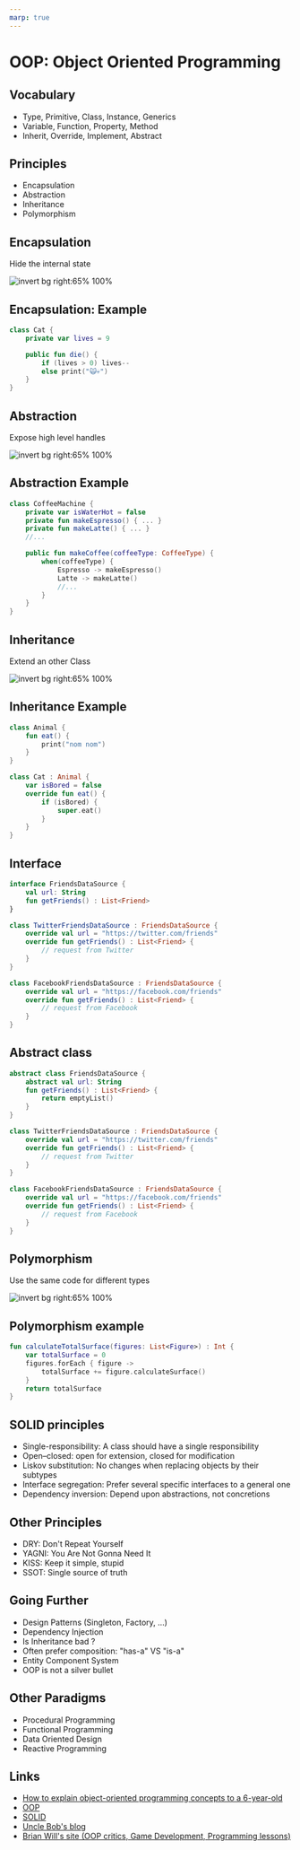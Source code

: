 ```yaml
---
marp: true
---
```

<!-- headingDivider: 2 -->

# OOP: Object Oriented Programming

## Vocabulary

- Type, Primitive, Class, Instance, Generics
- Variable, Function, Property, Method
- Inherit, Override, Implement, Abstract

## Principles

- Encapsulation
- Abstraction
- Inheritance
- Polymorphism

## Encapsulation

Hide the internal state

![invert bg right:65% 100%](assets/encapsulation.png)

## Encapsulation: Example

```kotlin
class Cat {
    private var lives = 9

    public fun die() {
        if (lives > 0) lives--
        else print("🙀💀")
    }
}

```

## Abstraction

Expose high level handles

![invert bg right:65% 100%](assets/abstraction.png)

## Abstraction Example

```kotlin
class CoffeeMachine {
    private var isWaterHot = false
    private fun makeEspresso() { ... }
    private fun makeLatte() { ... }
    //...

    public fun makeCoffee(coffeeType: CoffeeType) {
        when(coffeeType) {
            Espresso -> makeEspresso()
            Latte -> makeLatte()
            //...
        }
    }
}
```

## Inheritance

Extend an other Class

![invert bg right:65% 100%](assets/inheritance.png)

## Inheritance Example

```kotlin
class Animal {
    fun eat() {
        print("nom nom")
    }
}

class Cat : Animal {
    var isBored = false
    override fun eat() {
        if (isBored) {
            super.eat()
        }
    }
}
```

## Interface

```kotlin
interface FriendsDataSource {
    val url: String
    fun getFriends() : List<Friend>
}

class TwitterFriendsDataSource : FriendsDataSource {
    override val url = "https://twitter.com/friends"
    override fun getFriends() : List<Friend> {
        // request from Twitter
    }
}

class FacebookFriendsDataSource : FriendsDataSource {
    override val url = "https://facebook.com/friends"
    override fun getFriends() : List<Friend> {
        // request from Facebook
    }
}
```

## Abstract class

```kotlin
abstract class FriendsDataSource {
    abstract val url: String
    fun getFriends() : List<Friend> {
        return emptyList()
    }
}

class TwitterFriendsDataSource : FriendsDataSource {
    override val url = "https://twitter.com/friends"
    override fun getFriends() : List<Friend> {
        // request from Twitter
    }
}

class FacebookFriendsDataSource : FriendsDataSource {
    override val url = "https://facebook.com/friends"
    override fun getFriends() : List<Friend> {
        // request from Facebook
    }
}
```

## Polymorphism

Use the same code for different types

![invert bg right:65% 100%](assets/polymorphism.png)

## Polymorphism example

```kotlin
fun calculateTotalSurface(figures: List<Figure>) : Int {
    var totalSurface = 0
    figures.forEach { figure ->
        totalSurface += figure.calculateSurface()
    }
    return totalSurface
}
```

## SOLID principles

- Single-responsibility: A class should have a single responsibility
- Open–closed: open for extension, closed for modification
- Liskov substitution: No changes when replacing objects by their subtypes
- Interface segregation: Prefer several specific interfaces to a general one
- Dependency inversion: Depend upon abstractions, not concretions

## Other Principles

- DRY: Don't Repeat Yourself
- YAGNI: You Are Not Gonna Need It
- KISS: Keep it simple, stupid
- SSOT: Single source of truth

## Going Further

- Design Patterns (Singleton, Factory, ...)
- Dependency Injection
- Is Inheritance bad ?
- Often prefer composition: "has-a" VS "is-a"
- Entity Component System
- OOP is not a silver bullet

## Other Paradigms

- Procedural Programming
- Functional Programming
- Data Oriented Design
- Reactive Programming

## Links

- [How to explain object-oriented programming concepts to a 6-year-old](https://medium.freecodecamp.org/object-oriented-programming-concepts-21bb035f7260)
- [OOP](https://en.wikipedia.org/wiki/Object-oriented_programming)
- [SOLID](https://en.wikipedia.org/wiki/SOLID)
- [Uncle Bob's blog](https://blog.cleancoder.com/)
- [Brian Will's site (OOP critics, Game Development, Programming lessons)](https://brianwill.github.io/)
